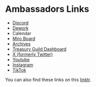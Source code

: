 # Ambassadors Links

* [Discord](http://discord.gg/snet)
* [Dework](https://app.dework.xyz/i/2GDsOtMdMNW9LKOR4cTyXe)
* Calendar
* [Miro Board](https://miro.com/app/board/uXjVO0WVUBA=/)
* [Archives](https://snet-ambassadors.gitbook.io/singularitynet-archive/)
* [Treasury Guild Dashboard](https://treasuryguild.com/Singularity%20Net)
* [X (formerly Twitter)](https://twitter.com/SNET\_Ambassador)
* [Youtube](https://www.youtube.com/@SNET\_Ambassador)
* [Instagram](https://www.instagram.com/snet\_ambassadors/)
* [TikTok](https://www.tiktok.com/@snet\_ambassadors)

You can also find these links on this [linktr](https://linktr.ee/snet\_ambassadors\_program).



